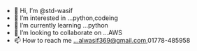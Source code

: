 - 👋 Hi, I’m @std-wasif
- 👀 I’m interested in ...python,codeing
- 🌱 I’m currently learning ...python
- 💞️ I’m looking to collaborate on ...AWS
- 📫 How to reach me ...alwasif369@gmail.com,01778-485958

<!---
std-wasif/std-wasif is a ✨ special ✨ repository because its `README.md` (this file) appears on your GitHub profile.
You can click the Preview link to take a look at your changes.
--->
